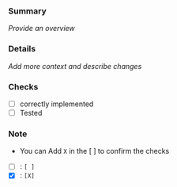 ### Summary 
_Provide an overview_

### Details 
_Add more context and describe changes_

### Checks
- [ ] correctly implemented
- [ ] Tested

### Note
- You can Add `X` in the [ ] to confirm the checks
- [ ] : `[ ]`
- [X] : `[X]`
